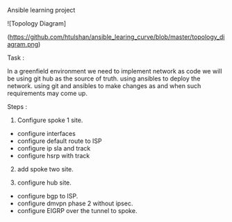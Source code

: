 Ansible learning project

![Topology Diagram]

(https://github.com/htulshan/ansible_learing_curve/blob/master/topology_diagram.png)


Task :

In a greenfield environment we need to implement network as code
we will be using git hub as the source of truth.
using ansibles to deploy the network.
using git and ansibles to make changes as and when such requirements may come up.


Steps :

1) Configure spoke 1 site.

- configure interfaces
- configure default route to ISP
- configure ip sla and track
- configure hsrp with track

2) add spoke two site.

3) configure hub site.
- configure bgp to ISP.
- configure dmvpn phase 2 without ipsec.
- configure EIGRP over the tunnel to spoke.
